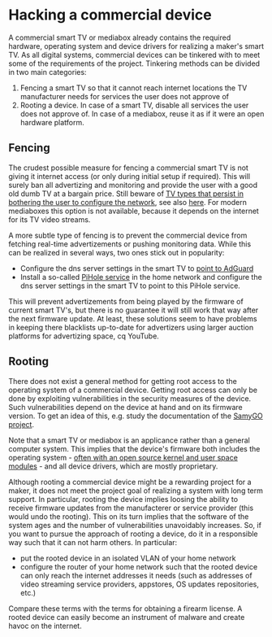 # Hacking a commercial device

A commercial smart TV or mediabox already contains the required hardware, operating system and device drivers for realizing a maker's smart TV. As all digital systems, commercial devices can be tinkered with to meet some of the requirements of the project. Tinkering methods can be divided in two main categories:

1. Fencing a smart TV so that it cannot reach internet locations the TV manufacturer needs for services the user does not approve of
2. Rooting a device. In case of a smart TV, disable all services the user does not approve of. In case of a mediabox, reuse it as if it were an open hardware platform.

## Fencing
The crudest possible measure for fencing a commercial smart TV is not giving it internet access (or only during initial setup if required). This will surely ban all advertizing and monitoring and provide the user with a good old dumb TV at a bargain price. Still beware of [TV types that persist in bothering the user to configure the network](https://eu.community.samsung.com/t5/tv/network-notification/td-p/4563968), see also [here](https://news.ycombinator.com/item?id=35484594). For modern mediaboxes this option is not available, because it depends on the internet for its TV video streams.

A more subtle type of fencing is to prevent the commercial device from fetching real-time advertizements or pushing monitoring data. While this can be realized in several ways, two ones stick out in popularity:

* Configure the dns server settings in the smart TV to [point to AdGuard](https://adguard-dns.io/en/public-dns.html)
* Install a so-called [PiHole service](https://pi-hole.net/) in the home network and configure the dns server settings in the smart TV to point to this PiHole service.

This will prevent advertizements from being played by the firmware of current smart TV's, but there is no guarantee it will still work that way after the next firmware update. At least, these solutions seem to have problems in keeping there blacklists up-to-date for advertizers using larger auction platforms for advertizing space, cq YouTube.


## Rooting
There does not exist a general method for getting root access to the operating system of a commercial device. Getting root access can only be done by exploiting vulnerabilities in the security measures of the device. Such vulnerabilities depend on the device at hand and on its firmware version. To get an idea of this, e.g. study the documentation of the [SamyGO project](http://wiki.samygo.tv/index.php).

Note that a smart TV or mediabox is an applicance rather than a general computer system. This implies that the device's firmware both includes the operating system - [often with an open source kernel and user space modules](https://github.com/vitalets/awesome-smart-tv) - and all device drivers, which are mostly proprietary.

Although rooting a commercial device might be a rewarding project for a maker, it does not meet the project goal of realizing a system with long term support. In particular, rooting the device implies loosing the ability to receive firmware updates from the manufacterer or service provider (this would undo the rooting). This on its turn implies that the software of the system ages and the number of vulnerabilities unavoidably increases. So, if you want to pursue the approach of rooting a device, do it in a responsible way such that it can not harm others. In particular:

* put the rooted device in an isolated VLAN of your home network
* configure the router of your home network such that the rooted device can only reach the internet addresses it needs (such as addresses of video streaming service providers, appstores, OS updates repositories, etc.)

Compare these terms with the terms for obtaining a firearm license. A rooted device can easily become an instrument of malware and create havoc on the internet.

